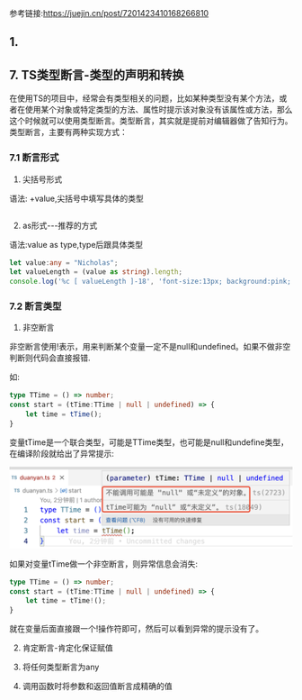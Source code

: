 参考链接:https://juejin.cn/post/7201423410168266810
## 1. 

## 7. TS类型断言-类型的声明和转换

在使用TS的项目中，经常会有类型相关的问题，比如某种类型没有某个方法，或者在使用某个对象或特定类型的方法、属性时提示该对象没有该属性或方法，那么这个时候就可以使用类型断言。类型断言，其实就是提前对编辑器做了告知行为。类型断言，主要有两种实现方式：

### 7.1 断言形式

1. 尖括号形式

语法: <type>+value,尖括号中填写具体的类型

```ts

```

2. as形式---推荐的方式

语法:value as type,type后跟具体类型

```ts
let value:any = "Nicholas";
let valueLength = (value as string).length;
console.log('%c [ valueLength ]-18', 'font-size:13px; background:pink; color:#bf2c9f;', valueLength)
```

### 7.2 断言类型

1. 非空断言

非空断言使用!表示，用来判断某个变量一定不是null和undefined。如果不做非空判断则代码会直接报错.

如:

```ts
type TTime = () => number;
const start = (tTime:TTime | null | undefined) => {
    let time = tTime();
}
```

变量tTime是一个联合类型，可能是TTime类型，也可能是null和undefine类型，在编译阶段就给出了异常提示:

![类型相关引起的异常](./images/i50.png)

如果对变量tTime做一个非空断言，则异常信息会消失:

```ts
type TTime = () => number;
const start = (tTime:TTime | null | undefined) => {
    let time = tTime!();
}
```

就在变量后面直接跟一个!操作符即可，然后可以看到异常的提示没有了。

2. 肯定断言-肯定化保证赋值

3. 将任何类型断言为any

4. 调用函数时将参数和返回值断言成精确的值